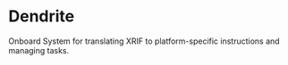 # Dendrite
Onboard System for translating XRIF to platform-specific instructions and managing tasks.
